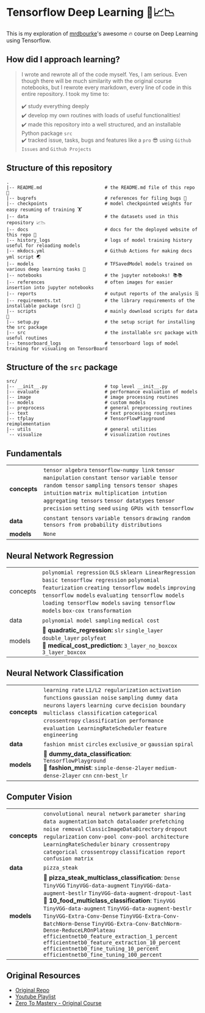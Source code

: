 # Tensorflow Deep Learning 🤖📈📉

This is my exploration of [mrdbourke](https://github.com/mrdbourke)'s awesome 🔥 course on Deep Learning using Tensorflow.

## How did I approach learning?

> I wrote and rewrote all of the code myself. Yes, I am serious. Even though there will be much similarity with the original course notebooks, but I rewrote every markdown, every line of code in this entire repository. I took my time to:
>
>
>  ✔️ study everything deeply <br />
>  ✔️ develop my own routines with loads of useful functionalities! <br />
>  ✔️ made this repository into a well structured, and an installable Python package `src` <br />
>  ✔️ tracked issue, tasks, bugs and features like a `pro` 😎 using `Github Issues` and `Github Projects`

## Structure of this repository

```
.
|-- README.md                       # the README.md file of this repo 📖
|-- bugrefs                         # references for filing bugs 🐛
|-- checkpoints                     # model checkpointed weights for easy resuming of training 🏋️
|-- data                            # the datasets used in this repository 📈📉
|-- docs                            # docs for the deployed website of this repo 📗
|-- history_logs                    # logs of model training history useful for reloading models
|-- mkdocs.yml                      # Github Actions for making docs yml script 🌏
|-- models                          # TFSavedModel models trained on various deep learning tasks 🤖
|-- notebooks                       # the jupyter notebooks! 📚📚
|-- references                      # often images for easier insertion into jupyter notebooks
|-- reports                         # output reports of the analysis 🗒️
|-- requirements.txt                # the library requirements of the installable package (src) 📄
|-- scripts                         # mainly download scripts for data 📃
|-- setup.py                        # the setup script for installing the src package 
|-- src                             # the installable src package with useful routines
|-- tensorboard_logs                # tensorboard logs of model training for visualing on TensorBoard
```

## Structure of the `src` package

```
src/
|-- __init__.py                     # top level __init__.py
|-- evaluate                        # performance evaluation of models
|-- image                           # image processing routines
|-- models                          # custom models
|-- preprocess                      # general preprocessing routines
|-- text                            # text processing routines
|-- tfplay                          # TensorFlowPlayground reimplementation
|-- utils                           # general utilities
`-- visualize                       # visualization routines
```

## Fundamentals


|          	|   	|
|----------	|---	|
| **concepts** 	| `tensor algebra` `tensorflow-numpy link` `tensor manipulation` `constant tensor` `variable tensor` `random tensor` `sampling tensors` `tensor shapes intuition`                 `matrix multiplication intution` `aggregating tensors` `tensor datatypes` `tensor precision` `setting seed` `using GPUs with tensorflow`    	|
| **data**     	|   `constant tensors` `variable tensors` `drawing random tensors from probability distributions`	|
| **models**   	|   `None`	|

## Neural Network Regression

|            |            |
| ---------- | ---------- |
| concepts | `polynomial regression` `OLS` `sklearn LinearRegression` `basic tensorflow regression` `polynomial featurization` `creating tensorflow models` `improving tensorflow models` `evaluating tensorflow models` `loading tensorflow models` `saving tensorflow models` `box-cox transformation` |
| data | `polynomial model sampling` `medical cost ` |
| models | 🤖 **quadratic_regression:** `slr` `single_layer` `double_layer` `polyfeat` <br> 🤖 **medical_cost_prediction:** `3_layer_no_boxcox` `3_layer_boxcox` |

## Neural Network Classification

|            |            |
| ---------- | ---------- |
| **concepts** | `learning rate` `L1/L2 regularization` `activation functions` `gaussian noise` `sampling dummy data` `neurons` `layers` `learning curve` `decision boundary` `multiclass classification` `categorical crossentropy` `classification performance evaluation LearningRateScheduler` `feature engineering` |
| **data** | `fashion mnist` `circles` `exclusive_or` `gaussian` `spiral` |
| **models** | 🤖 **dummy_data_classification**: `TensorflowPlayground` <br> 🤖 **fashion_mnist**: `simple-dense-2layer` `medium-dense-2layer` `cnn` `cnn-best_lr` |

## Computer Vision

|            |            |
| ---------- | ---------- |
| **concepts** | `convolutional neural network` `parameter sharing` `data augmentation` `batch dataloader` `prefetching` `noise removal` `ClassicImageDataDirectory` `dropout regularization` `conv-pool conv-pool architecture` `LearningRateScheduler` `binary crossentropy` `categorical crossentropy` `classification report` `confusion matrix` |
| **data** | `pizza_steak` |
| **models** | 🤖 **pizza_steak_multiclass_classification**: `Dense` `TinyVGG` `TinyVGG-data-augment` `TinyVGG-data-augment-bestlr` `TinyVGG-data-augment-dropout-last` <br> 🤖 **10_food_multiclass_classification**: `TinyVGG` `TinyVGG-data-augment` `TinyVGG-data-augment-bestlr` `TinyVGG-Extra-Conv-Dense` `TinyVGG-Extra-Conv-BatchNorm-Dense` `TinyVGG-Extra-Conv-BatchNorm-Dense-ReduceLROnPlateau` `efficientnetb0_feature_extraction_1_percent` `efficientnetb0_feature_extraction_10_percent` `efficientnetb0_fine_tuning_10_percent` `efficientnetb0_fine_tuning_100_percent` |

## Original Resources


- [Original Repo](https://github.com/mrdbourke/tensorflow-deep-learning)
- [Youtube Playlist](https://www.youtube.com/playlist?list=PL6vjgQ2-qJFfU2vF6-lG9DlSa4tROkzt9)
- [Zero To Mastery - Original Course](https://academy.zerotomastery.io/p/learn-tensorflow)


